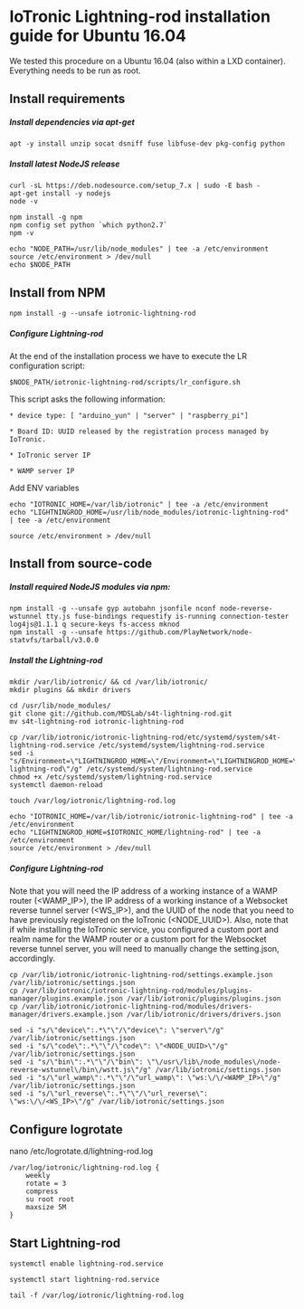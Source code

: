 # IoTronic Lightning-rod installation guide for Ubuntu 16.04

We tested this procedure on a Ubuntu 16.04 (also within a LXD container). Everything needs to be run as root.


## Install requirements

##### Install dependencies via apt-get
```
apt -y install unzip socat dsniff fuse libfuse-dev pkg-config python
```
##### Install latest NodeJS release
```
curl -sL https://deb.nodesource.com/setup_7.x | sudo -E bash -
apt-get install -y nodejs
node -v

npm install -g npm
npm config set python `which python2.7`
npm -v

echo "NODE_PATH=/usr/lib/node_modules" | tee -a /etc/environment
source /etc/environment > /dev/null
echo $NODE_PATH
```


## Install from NPM
```
npm install -g --unsafe iotronic-lightning-rod
```

##### Configure Lightning-rod
At the end of the installation process we have to execute the LR configuration script:
```
$NODE_PATH/iotronic-lightning-rod/scripts/lr_configure.sh
```
This script asks the following information:
```
* device type: [ "arduino_yun" | "server" | "raspberry_pi"]

* Board ID: UUID released by the registration process managed by IoTronic.

* IoTronic server IP

* WAMP server IP
```
Add ENV variables
```
echo "IOTRONIC_HOME=/var/lib/iotronic" | tee -a /etc/environment
echo "LIGHTNINGROD_HOME=/usr/lib/node_modules/iotronic-lightning-rod" | tee -a /etc/environment

source /etc/environment > /dev/null
```


## Install from source-code

##### Install required NodeJS modules via npm:
```
npm install -g --unsafe gyp autobahn jsonfile nconf node-reverse-wstunnel tty.js fuse-bindings requestify is-running connection-tester log4js@1.1.1 q secure-keys fs-access mknod
npm install -g --unsafe https://github.com/PlayNetwork/node-statvfs/tarball/v3.0.0
```

##### Install the Lightning-rod
```
mkdir /var/lib/iotronic/ && cd /var/lib/iotronic/
mkdir plugins && mkdir drivers

cd /usr/lib/node_modules/
git clone git://github.com/MDSLab/s4t-lightning-rod.git
mv s4t-lightning-rod iotronic-lightning-rod

cp /var/lib/iotronic/iotronic-lightning-rod/etc/systemd/system/s4t-lightning-rod.service /etc/systemd/system/lightning-rod.service
sed -i "s/Environment=\"LIGHTNINGROD_HOME=\"/Environment=\"LIGHTNINGROD_HOME=\/var\/lib\/iotronic\/iotronic-lightning-rod\"/g" /etc/systemd/system/lightning-rod.service
chmod +x /etc/systemd/system/lightning-rod.service
systemctl daemon-reload

touch /var/log/iotronic/lightning-rod.log

echo "IOTRONIC_HOME=/var/lib/iotronic/iotronic-lightning-rod" | tee -a /etc/environment
echo "LIGHTNINGROD_HOME=$IOTRONIC_HOME/lightning-rod" | tee -a /etc/environment
source /etc/environment > /dev/null

```

##### Configure Lightning-rod
Note that you will need the IP address of a working instance of a WAMP router (<WAMP_IP>), the IP address of a working instance of a Websocket reverse tunnel server (<WS_IP>), and the UUID of the node that you need to have previously registered on the IoTronic (<NODE_UUID>). Also, note that if while installing the IoTronic service, you configured a custom port and realm name for the WAMP router or a custom port for the Websocket reverse tunnel server, you will need to manually change the setting.json, accordingly. 
```
cp /var/lib/iotronic/iotronic-lightning-rod/settings.example.json /var/lib/iotronic/settings.json
cp /var/lib/iotronic/iotronic-lightning-rod/modules/plugins-manager/plugins.example.json /var/lib/iotronic/plugins/plugins.json
cp /var/lib/iotronic/iotronic-lightning-rod/modules/drivers-manager/drivers.example.json /var/lib/iotronic/drivers/drivers.json

sed -i "s/\"device\":.*\"\"/\"device\": \"server\"/g" /var/lib/iotronic/settings.json
sed -i "s/\"code\":.*\"\"/\"code\": \"<NODE_UUID>\"/g" /var/lib/iotronic/settings.json
sed -i "s/\"bin\":.*\"\"/\"bin\": \"\/usr\/lib\/node_modules\/node-reverse-wstunnel\/bin\/wstt.js\"/g" /var/lib/iotronic/settings.json
sed -i "s/\"url_wamp\":.*\"\"/\"url_wamp\": \"ws:\/\/<WAMP_IP>\"/g" /var/lib/iotronic/settings.json
sed -i "s/\"url_reverse\":.*\"\"/\"url_reverse\": \"ws:\/\/<WS_IP>\"/g" /var/lib/iotronic/settings.json
```

## Configure logrotate
nano /etc/logrotate.d/lightning-rod.log
```
/var/log/iotronic/lightning-rod.log {
    weekly
    rotate = 3
    compress
    su root root
    maxsize 5M
}
```


## Start Lightning-rod
```
systemctl enable lightning-rod.service

systemctl start lightning-rod.service

tail -f /var/log/iotronic/lightning-rod.log
```
